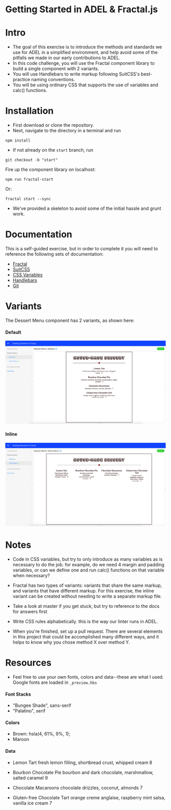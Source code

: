 # Getting Started in ADEL & Fractal.js

# Intro
* The goal of this exercise is to introduce the methods and standards we use for ADEL in a simplified environment, and help avoid some of the pitfalls we made in our early contributions to ADEL.
* In this code challenge, you will use the Fractal component library to build a single component with 2 variants.
* You will use Handlebars to write markup following SuitCSS's best-practice naming conventions.
* You will be using ordinary CSS that supports the use of variables and calc() functions.

# Installation
* First download or clone the repository.
* Next, navigate to the directory in a terminal and run
```
npm install
```
* If not already on the `start` branch, run
```
git checkout -b "start"
```

Fire up the component library on localhost:
```
npm run fractal-start
```

Or:
```
fractal start --sync
```

* We've provided a skeleton to avoid some of the initial hassle and grunt work.

# Documentation
This is a self-guided exercise, but in order to complete it you will need to reference the following sets of documentation:

* [Fractal](http://fractal.build/guide)
* [SuitCSS](https://github.com/suitcss/suit)
* [CSS Variables](https://developer.mozilla.org/en-US/docs/Web/CSS/Using_CSS_variables)
* [Handlebars](http://handlebarsjs.com/)
* [Git](https://git-scm.com/doc)

# Variants
The Dessert Menu component has 2 variants, as shown here:

#### Default
![Default Variant](/images/Default.png)

#### Inline
![Inline Variant](/images/Inline.png)

# Notes
* Code in CSS variables, but try to only introduce as many variables as is necessary to do the job. for example, do we need 4 margin and padding variables, or can we define one and run calc() functions on that variable when necessary?

* Fractal has two types of variants: variants that share the same markup, and variants that have different markup.
For this exercise, the inline variant can be created without needing to write a separate markup file.

* Take a look at master if you get stuck, but try to reference to the docs for answers first

* Write CSS rules alphabetically. this is the way our linter runs in ADEL.

* When you're finished, set up a pull request. There are several elements in this project that could be accomplished many different ways, and it helps to know why you chose method X over method Y.

# Resources
* Feel free to use your own fonts, colors and data--these are what I used. Google fonts are loaded in `_preview.hbs`

#### Font Stacks
* "Bungee Shade", sans-serif
* "Palatino", serif

#### Colors
* Brown:  hsla(4, 61%, 9%, 1);
* Maroon

#### Data
* Lemon Tart
fresh lemon filling, shortbread crust, whipped cream
8

* Bourbon Chocolate Pie
bourbon and dark chocolate, marshmallow, salted caramel
9

* Chocolate Macaroons
chocolate drizzles, coconut, almonds
7

* Gluten-free Chocolate Tart
orange creme anglaise, raspberry mint salsa, vanilla ice cream
7
